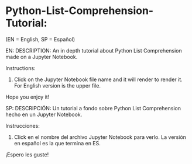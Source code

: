 # Python-List-Comprehension-Tutorial:
(EN = English, SP = Español)

EN: DESCRIPTION:
An in depth tutorial about Python List Comprehension made on a Jupyter Notebook.

Instructions:
1. Click on the Jupyter Notebook file name and it will render to render it. For English version is the upper file.

Hope you enjoy it!

SP: DESCRIPCIÓN:
Un tutorial a fondo sobre Python List Comprehension hecho en un Jupyter Notebook.

Instrucciones:
1. Click en el nombre del archivo Jupyter Notebook para verlo. La versión en español es la que termina en ES.

¡Espero les guste!

